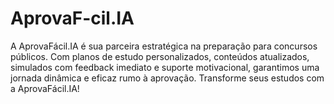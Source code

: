 # AprovaF-cil.IA
A AprovaFácil.IA é sua parceira estratégica na preparação para concursos públicos. Com planos de estudo personalizados, conteúdos atualizados, simulados com feedback imediato e suporte motivacional, garantimos uma jornada dinâmica e eficaz rumo à aprovação. Transforme seus estudos com a AprovaFácil.IA!
